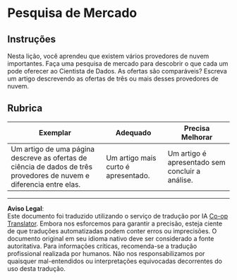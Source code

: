 <!--
CO_OP_TRANSLATOR_METADATA:
{
  "original_hash": "96f3696153d9ed54b19a1bb65438c104",
  "translation_date": "2025-08-27T17:47:53+00:00",
  "source_file": "5-Data-Science-In-Cloud/17-Introduction/assignment.md",
  "language_code": "br"
}
-->
# Pesquisa de Mercado

## Instruções

Nesta lição, você aprendeu que existem vários provedores de nuvem importantes. Faça uma pesquisa de mercado para descobrir o que cada um pode oferecer ao Cientista de Dados. As ofertas são comparáveis? Escreva um artigo descrevendo as ofertas de três ou mais desses provedores de nuvem.

## Rubrica

Exemplar | Adequado | Precisa Melhorar
--- | --- | -- |
Um artigo de uma página descreve as ofertas de ciência de dados de três provedores de nuvem e diferencia entre elas. | Um artigo mais curto é apresentado. | Um artigo é apresentado sem concluir a análise.

---

**Aviso Legal**:  
Este documento foi traduzido utilizando o serviço de tradução por IA [Co-op Translator](https://github.com/Azure/co-op-translator). Embora nos esforcemos para garantir a precisão, esteja ciente de que traduções automatizadas podem conter erros ou imprecisões. O documento original em seu idioma nativo deve ser considerado a fonte autoritativa. Para informações críticas, recomenda-se a tradução profissional realizada por humanos. Não nos responsabilizamos por quaisquer mal-entendidos ou interpretações equivocadas decorrentes do uso desta tradução.